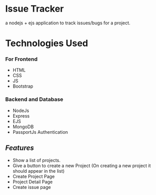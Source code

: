 
# Issue Tracker
a nodejs + ejs  application to track issues/bugs for a project. 


# Technologies Used

### For Frontend
* HTML
* CSS
* JS
* Bootstrap 

### Backend and Database

* NodeJs
* Express
* EJS
* MongoDB
* PassportJs Authentication


## ***Features***

- Show a list of projects. 
- Give a button to create a new Project (On creating a new project it should appear in the list)
- Create Project Page
- Project Detail Page
- Create issue page
